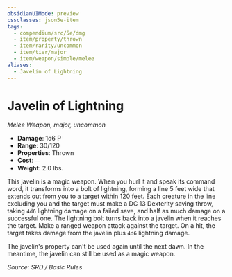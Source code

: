 ```yaml
---
obsidianUIMode: preview
cssclasses: json5e-item
tags:
  - compendium/src/5e/dmg
  - item/property/thrown
  - item/rarity/uncommon
  - item/tier/major
  - item/weapon/simple/melee
aliases:
  - Javelin of Lightning
---
```

# Javelin of Lightning
*Melee Weapon, major, uncommon*  

- **Damage**: 1d6 P
- **Range**: 30/120
- **Properties**: Thrown
- **Cost**: ⏤
- **Weight**: 2.0 lbs.

This javelin is a magic weapon. When you hurl it and speak its command word, it transforms into a bolt of lightning, forming a line 5 feet wide that extends out from you to a target within 120 feet. Each creature in the line excluding you and the target must make a DC 13 Dexterity saving throw, taking `4d6` lightning damage on a failed save, and half as much damage on a successful one. The lightning bolt turns back into a javelin when it reaches the target. Make a ranged weapon attack against the target. On a hit, the target takes damage from the javelin plus `4d6` lightning damage.

The javelin's property can't be used again until the next dawn. In the meantime, the javelin can still be used as a magic weapon.

*Source: SRD / Basic Rules*
